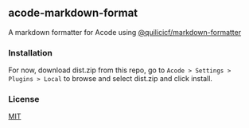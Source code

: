 ## acode-markdown-format

A markdown formatter for Acode using [@quilicicf/markdown-formatter](https://github.com/quilicicf/markdown-formatter)

### Installation

For now, download dist.zip from this repo, go to `Acode > Settings > Plugins > Local` to browse and select dist.zip and click install.

### License

[MIT](https://choosealicense.com/licenses/mit/)
